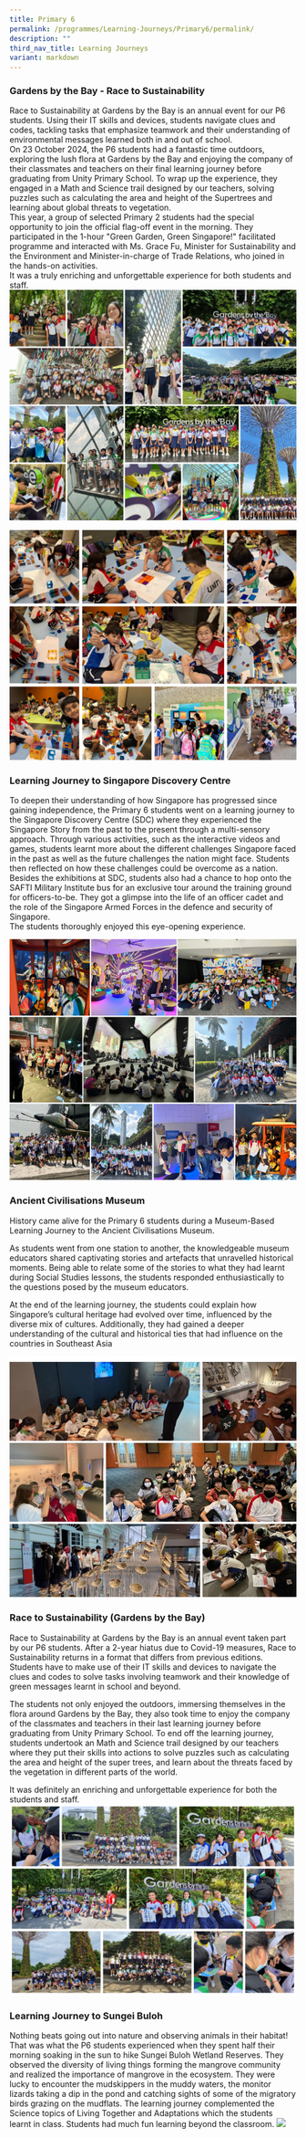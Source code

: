 ```yaml
---
title: Primary 6
permalink: /programmes/Learning-Journeys/Primary6/permalink/
description: ""
third_nav_title: Learning Journeys
variant: markdown
---
```

### **Gardens by the Bay - Race to Sustainability**

Race to Sustainability at Gardens by the Bay is an annual event for our P6 students. Using their IT skills and devices, students navigate clues and codes, tackling tasks that emphasize teamwork and their understanding of environmental messages learned both in and out of school.<br>
On 23 October 2024, the P6 students had a fantastic time outdoors, exploring the lush flora at Gardens by the Bay and enjoying the company of their classmates and teachers on their final learning journey before graduating from Unity Primary School. To wrap up the experience, they engaged in a Math and Science trail designed by our teachers, solving puzzles such as calculating the area and height of the Supertrees and learning about global threats to vegetation.<br>
This year, a group of selected Primary 2 students had the special opportunity to join the official flag-off event in the morning. They participated in the 1-hour "Green Garden, Green Singapore!" facilitated programme and interacted with Ms. Grace Fu, Minister for Sustainability and the Environment and Minister-in-charge of Trade Relations, who joined in the hands-on activities.<br>
It was a truly enriching and unforgettable experience for both students and staff.
![](/images/Learning%20Journeys/2024/photo_collage.jpg)

![](/images/Learning%20Journeys/2024/Untitled_design__2_.jpg)



### **Learning Journey to Singapore Discovery Centre**
To deepen their understanding of how Singapore has progressed since gaining independence, the Primary 6 students went on a learning journey to the Singapore Discovery Centre (SDC) where they experienced the Singapore Story from the past to the present through a multi-sensory approach. Through various activities, such as the interactive videos and games, students learnt more about the different challenges Singapore faced in the past as well as the future challenges the nation might face. Students then reflected on how these challenges could be overcome as a nation.<br>
Besides the exhibitions at SDC, students also had a chance to hop onto the SAFTI Military Institute bus for an exclusive tour around the training ground for officers-to-be. They got a glimpse into the life of an officer cadet and the role of the Singapore Armed Forces in the defence and security of Singapore. <br>
The students thoroughly enjoyed this eye-opening experience. 

![](/images/Learning%20Journeys/2024/P6_LJ_SDC.png)

### **Ancient Civilisations Museum**

History came alive for the Primary 6 students during a Museum-Based Learning Journey to the Ancient Civilisations Museum. 

As students went from one station to another, the knowledgeable museum educators shared captivating stories and artefacts that unravelled historical moments. Being able to relate some of the stories to what they had learnt during Social Studies lessons, the students responded enthusiastically to the questions posed by the museum educators.

At the end of the learning journey, the students could explain how Singapore’s cultural heritage had evolved over time, influenced by the diverse mix of cultures. Additionally, they had gained a deeper understanding of the cultural and historical ties that had influence on the countries in Southeast Asia

![](/images/Learning%20Journeys/2023/Primary%206/p6%20lj%20acm.jpg)

### **Race to Sustainability (Gardens by the Bay)**
Race to Sustainability at Gardens by the Bay is an annual event taken part by our P6 students. After a 2-year hiatus due to Covid-19 measures, Race to Sustainability returns in a format that differs from previous editions. Students have to make use of their IT skills and devices to navigate the clues and codes to solve tasks involving teamwork and their knowledge of green messages learnt in school and beyond.

The students not only enjoyed the outdoors, immersing themselves in the flora around Gardens by the Bay, they also took time to enjoy the company of the classmates and teachers in their last learning journey before graduating from Unity Primary School. To end off the learning journey, students undertook an Math and Science trail designed by our teachers where they put their skills into actions to solve puzzles such as calculating the area and height of the super trees, and learn about the threats faced by the vegetation in different parts of the world.

It was definitely an enriching and unforgettable experience for both the students and staff.
![](/images/Learning%20Journeys/2022/Primary%206/2022%20P6%20Race%20to%20Sustainability.jpg)

### **Learning Journey to Sungei Buloh**
Nothing beats going out into nature and observing animals in their habitat! That was what the P6 students experienced when they spent half their morning soaking in the sun to hike Sungei Buloh Wetland Reserves. They observed the diversity of living things forming the mangrove community and realized the importance of mangrove in the ecosystem. They were lucky to encounter the mudskippers in the muddy waters, the monitor lizards taking a dip in the pond and catching sights of some of the migratory birds grazing on the mudflats. The learning journey complemented the Science topics of Living Together and Adaptations which the students learnt in class. Students had much fun learning beyond the classroom.
![](/images/Learning%20Journeys/2023/Primary%206/p6%20lj%20to%20sungei%20buloh.png)